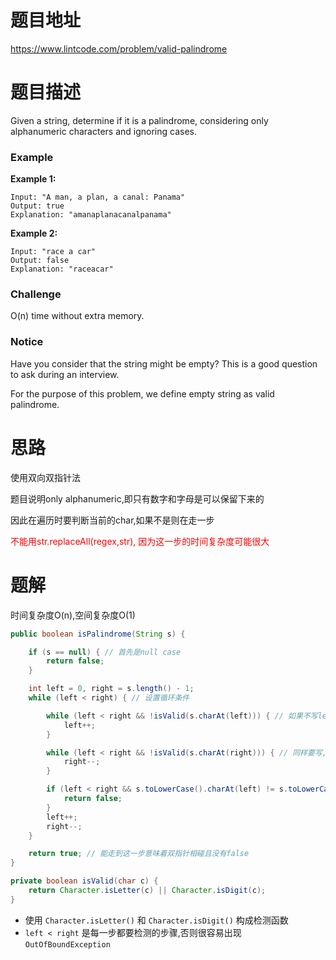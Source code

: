 # 题目地址

https://www.lintcode.com/problem/valid-palindrome



# 题目描述

Given a string, determine if it is a palindrome, considering only alphanumeric characters and ignoring cases.

### Example

**Example 1:**

```
Input: "A man, a plan, a canal: Panama"
Output: true
Explanation: "amanaplanacanalpanama"
```

**Example 2:**

```
Input: "race a car"
Output: false
Explanation: "raceacar"
```

### Challenge

O(n) time without extra memory.

### Notice

Have you consider that the string might be empty? This is a good question to ask during an interview.

For the purpose of this problem, we define empty string as valid palindrome.



# 思路

使用双向双指针法

题目说明only alphanumeric,即只有数字和字母是可以保留下来的

因此在遍历时要判断当前的char,如果不是则在走一步

<font color = red>不能用str.replaceAll(regex,str), 因为这一步的时间复杂度可能很大</font>



# 题解

时间复杂度O(n),空间复杂度O(1)

```java
public boolean isPalindrome(String s) {

    if (s == null) { // 首先是null case
        return false;
    }

    int left = 0, right = s.length() - 1; 
    while (left < right) { // 设置循环条件

        while (left < right && !isValid(s.charAt(left))) { // 如果不写left < right可能会直接OutOfBound
            left++;
        }

        while (left < right && !isValid(s.charAt(right))) { // 同样要写,防止上一步left已经超过right
            right--;
        }

        if (left < right && s.toLowerCase().charAt(left) != s.toLowerCase().charAt(right)) { // 检测回文
            return false; 
        }
        left++;
        right--;
    }

    return true; // 能走到这一步意味着双指针相碰且没有false
} 

private boolean isValid(char c) {
    return Character.isLetter(c) || Character.isDigit(c);
}
```

+ 使用 `Character.isLetter()` 和 `Character.isDigit()` 构成检测函数
+ `left < right` 是每一步都要检测的步骤,否则很容易出现 `OutOfBoundException` 


